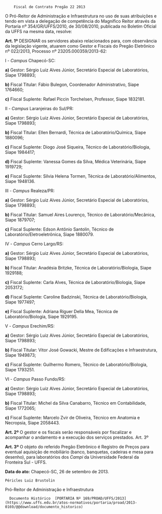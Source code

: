         Fiscal de Contrato Pregão 22 2013  

O Pró-Reitor de Administração e Infraestrutura no uso de suas atribuições e tendo em vista a delegação de competência do Magnífico Reitor através da Portaria nº 354/GR/UFFS/2010, de 30/08/2010, publicada no Boletim Oficial da UFFS na mesma data, resolve:

 **Art. 1º** DESIGNAR os servidores abaixo relacionados para, com observância da legislação vigente, atuarem como Gestor e Fiscais do Pregão Eletrônico nº 022/2013, Processo nº 23205.000359/2013-62:

 I - *Campus* Chapecó-SC:

 **a)** Gestor: Sérgio Luiz Alves Júnior, Secretário Especial de Laboratórios, Siape 1798893;

 **b)** Fiscal Titular: Fábio Bulegon, Coordenador Administrativo, Siape 1764660;

 **c)** Fiscal Suplente: Rafael Piccin Torchelsen, Professor, Siape 1832181.

 II - *Campus* Laranjeiras do Sul/PR:

 **a)** Gestor: Sérgio Luiz Alves Júnior, Secretário Especial de Laboratórios, Siape 1798893;

 **b)** Fiscal Titular: Ellen Bernardi, Técnica de Laboratório/Química, Siape 1880096;

 **c)** Fiscal Suplente: Diogo José Siqueira, Técnico de Laboratório/Biologia, Siape 1984417;

 **d)** Fiscal Suplente: Vanessa Gomes da Silva, Médica Veterinária, Siape 1919729;

 **e)** Fiscal Suplente: Silvia Helena Tormen, Técnica de Laboratório/Alimentos, Siape 1948136.

 III - *Campus* Realeza/PR:

 **a)** Gestor: Sérgio Luiz Alves Júnior, Secretário Especial de Laboratórios, Siape 1798893;

 **b)** Fiscal Titular: Samuel Aires Lourenço, Técnico de Laboratório/Mecânica, Siape 1879707;

 **c)** Fiscal Suplente: Edson Antônio Santolin, Técnico de Laboratório/Eletroeletrônica, Siape 1880079.

 IV - *Campus* Cerro Largo/RS:

 **a)** Gestor: Sérgio Luiz Alves Júnior, Secretário Especial de Laboratórios, Siape 1798893;

 **b)** Fiscal Titular: Anadésia Britzke, Técnica de Laboratório/Biologia, Siape 1929188;

 **c)** Fiscal Suplente: Carla Alves, Técnica de Laboratório/Biologia, Siape 2053172;

 **d)** Fiscal Suplente: Caroline Badzinski, Técnica de Laboratório/Biologia, Siape 1977497;

 **e)** Fiscal Suplente: Adriana Riguer Della Mea, Técnica de Laboratório/Biologia, Siape 1929195.

 V - *Campus* Erechim/RS:

 **a)** Gestor: Sérgio Luiz Alves Júnior, Secretário Especial de Laboratórios, Siape 1798893;

 **b)** Fiscal Titular: Vitor José Gowacki, Mestre de Edificações e Infraestrutura, Siape 1949873;

 **c)** Fiscal Suplente: Guilhermo Romero, Técnico de Laboratório/Biologia, Siape 1793251.

 VI - *Campus* Passo Fundo/RS:

 **a)** Gestor: Sérgio Luiz Alves Júnior, Secretário Especial de Laboratórios, Siape 1798893;

 **b)** Fiscal Titular: Michel da Silva Canabarro, Técnico em Contabilidade, Siape 1772065;

 **c)** Fiscal Suplente: Marcelo Zvir de Oliveira, Técnico em Anatomia e Necropsia, Siape 2058443.

 **Art. 2º** O gestor e os fiscais serão responsáveis por fiscalizar e acompanhar o andamento e a execução dos serviços prestados. Art. 3º

 **Art. 3º** O objeto do referido Pregão Eletrônico é Registro de Preços para eventual aquisição de mobiliário (banco, banquetas, cadeiras e mesa para desenho), para laboratórios dos *Campi* da Universidade Federal da Fronteira Sul - UFFS.

  

   **Data do ato:** Chapecó-SC, 26 de setembro de 2013.   
 

    Péricles Luiz Brustolin   
 Pró-Reitor de Administração e Infraestrutura 

      Documento Histórico  [PORTARIA Nº 169/PROAD/UFFS/2013](https://www.uffs.edu.br/atos-normativos/portaria/proad/2013-0169/@@download/documento_historico)     
      